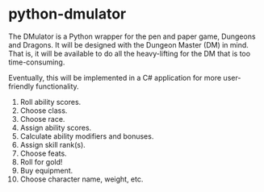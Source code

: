 # python-dmulator

The DMulator is a Python wrapper for the pen and paper game, Dungeons and Dragons. It will be designed with the Dungeon Master (DM)
in mind. That is, it will be available to do all the heavy-lifting for the DM that is too time-consuming.

Eventually, this will be implemented in a C# application for more user-friendly functionality.

1. Roll ability scores.
2. Choose class.
3. Choose race.
4. Assign ability scores.
5. Calculate ability modifiers and bonuses.
6. Assign skill rank(s).
7. Choose feats.
8. Roll for gold!
9. Buy equipment.
10. Choose character name, weight, etc.
